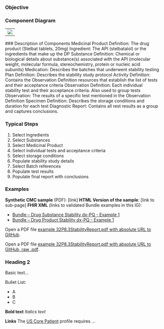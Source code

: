 ### Objective

### Component Diagram
<table><tr><td><img src="stability_FHIR_resources [2023-07-28 Rik].png" /></td></tr></table>
### Description of Components
Medicinal Product Definition: The drug product (Stelbat tablets, 20mg)
Ingredient: The API (stelbatalol) or the ingredients that make up the DP
Substance Definition: Chemical or biological details about substance(s) associated with the API (molecular weight, molecular formula, stereochemistry, protein or nucleic acid subunits) 
Medication: Describes the batches that underwent stability testing
Plan Definition: Describes the stability study protocol
Activity Definition: Contains the Observation Definition resources that establish the list of tests and their acceptance criteria
Observation Definition: Each individual stability test and their acceptance criteria. Also used to group tests
Observation: The results of a specific test mentioned in the Observation Definition
Specimen Definition: Describes the storage conditions and duration for each test
Diagnostic Report: Contains all rest results as a group and captures conclusions.

### Typical Steps
1. Select Ingredients
2. Select Substances
3. Select Medicinal Product
4. Select individual tests and acceptance criteria
5. Select storage conditions
6. Populate stability study details
7. Select Batch references
8. Populate test results
9. Populate final report with conclusions


### Examples
**Synthetic CMC sample** (PDF): [link]
**HTML Version of the sample**: [link to sub-page]
**FHIR XML** (links to validated Bundle examples in this IG):
* [Bundle – Drug Substance Stability dx-PQ - Example 1](https://build.fhir.org/ig/HL7/uv-dx-pq/branches/master/Bundle-bundle-drug-substance-stability-dxpq-ex1.html)
* [Bundle – Drug Product Stability dx-PQ - Example 1](https://build.fhir.org/ig/HL7/uv-dx-pq/branches/master/Bundle-bundle-drug-product-stability-dxpq-ex1.html)


<html>
  <body>
<p>Open a PDF file <a href="https://github.com/HL7/uv-dx-pq/blob/master/input/examples-pdf/32P8.3StabilityReport.pdf">example 32P8.3StabilityReport.pdf with absolute URL to GitHub</a>.</p>
<p>Open a PDF file <a href="https://github.com/HL7/uv-dx-pq/raw/master/input/examples-pdf/32P8.3StabilityReport.pdf">example 32P8.3StabilityReport.pdf with absolute URL to GitHub, raw .pdf</a>.</p>
      </body>
</html>


### Heading 2
Basic text...

Bullet List:
* A
* B
* C

**Bold text**
*Italics text*

**Links**
The [US Core Patient](http://hl7.org/fhir/us/core/StructureDefinition-us-core-patient.html) profile requires ...
